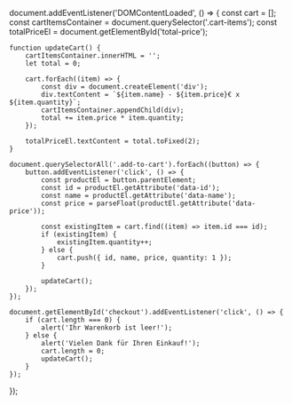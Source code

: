 
document.addEventListener('DOMContentLoaded', () => {
    const cart = [];
    const cartItemsContainer = document.querySelector('.cart-items');
    const totalPriceEl = document.getElementById('total-price');

    function updateCart() {
        cartItemsContainer.innerHTML = '';
        let total = 0;

        cart.forEach((item) => {
            const div = document.createElement('div');
            div.textContent = `${item.name} - ${item.price}€ x ${item.quantity}`;
            cartItemsContainer.appendChild(div);
            total += item.price * item.quantity;
        });

        totalPriceEl.textContent = total.toFixed(2);
    }

    document.querySelectorAll('.add-to-cart').forEach((button) => {
        button.addEventListener('click', () => {
            const productEl = button.parentElement;
            const id = productEl.getAttribute('data-id');
            const name = productEl.getAttribute('data-name');
            const price = parseFloat(productEl.getAttribute('data-price'));

            const existingItem = cart.find((item) => item.id === id);
            if (existingItem) {
                existingItem.quantity++;
            } else {
                cart.push({ id, name, price, quantity: 1 });
            }

            updateCart();
        });
    });

    document.getElementById('checkout').addEventListener('click', () => {
        if (cart.length === 0) {
            alert('Ihr Warenkorb ist leer!');
        } else {
            alert('Vielen Dank für Ihren Einkauf!');
            cart.length = 0;
            updateCart();
        }
    });
});
